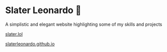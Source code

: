 # Slater Leonardo 🌱

A simplistic and elegant website highlighting some of my skills and projects

[slater.lol](https://slater.lol)

[slaterleonardo.github.io](https://slaterleonardo.github.io)
